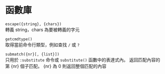 # 函數庫

`escape({string}, {chars})`  
轉義 string，chars 為要被轉義的字元

`getcmdtype()`  
取得當前命令行類型，例如查找 `/` 或 `?`

`submatch({nr}[, {list}])`  
只用於 `:substitute` 命令或 `substitute()` 函數中的表達式內。 返回匹配內容的第 {nr} 個子匹配。 {nr} 為 0 則返回整個匹配的內容



